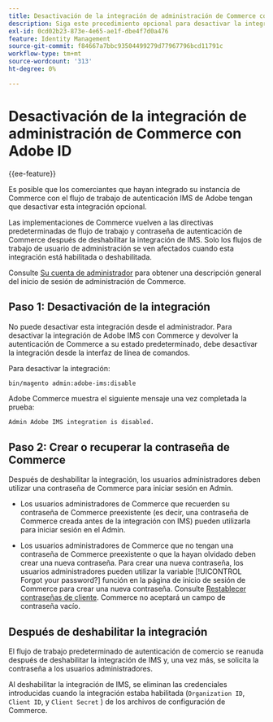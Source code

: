 ```yaml
---
title: Desactivación de la integración de administración de Commerce con Adobe ID
description: Siga este procedimiento opcional para desactivar la integración de Adobe Commerce Admin con Adobe IMS.
exl-id: 0cd02b23-873e-4e65-ae1f-dbe4f7d0a476
feature: Identity Management
source-git-commit: f84667a7bbc93504499279d77967796bcd11791c
workflow-type: tm+mt
source-wordcount: '313'
ht-degree: 0%

---
```


# Desactivación de la integración de administración de Commerce con Adobe ID

{{ee-feature}}

Es posible que los comerciantes que hayan integrado su instancia de Commerce con el flujo de trabajo de autenticación IMS de Adobe tengan que desactivar esta integración opcional.

Las implementaciones de Commerce vuelven a las directivas predeterminadas de flujo de trabajo y contraseña de autenticación de Commerce después de deshabilitar la integración de IMS. Solo los flujos de trabajo de usuario de administración se ven afectados cuando esta integración está habilitada o deshabilitada.

Consulte [Su cuenta de administrador](https://experienceleague.adobe.com/docs/commerce-admin/start/admin/admin-signin.html) para obtener una descripción general del inicio de sesión de administración de Commerce.

## Paso 1: Desactivación de la integración

No puede desactivar esta integración desde el administrador. Para desactivar la integración de Adobe IMS con Commerce y devolver la autenticación de Commerce a su estado predeterminado, debe desactivar la integración desde la interfaz de línea de comandos.

Para desactivar la integración:

```bash
bin/magento admin:adobe-ims:disable
```

Adobe Commerce muestra el siguiente mensaje una vez completada la prueba:

```terminal
Admin Adobe IMS integration is disabled.
```

## Paso 2: Crear o recuperar la contraseña de Commerce

Después de deshabilitar la integración, los usuarios administradores deben utilizar una contraseña de Commerce para iniciar sesión en Admin.

* Los usuarios administradores de Commerce que recuerden su contraseña de Commerce preexistente (es decir, una contraseña de Commerce creada antes de la integración con IMS) pueden utilizarla para iniciar sesión en el Admin.

* Los usuarios administradores de Commerce que no tengan una contraseña de Commerce preexistente o que la hayan olvidado deben crear una nueva contraseña. Para crear una nueva contraseña, los usuarios administradores pueden utilizar la variable [!UICONTROL Forgot your password?] función en la página de inicio de sesión de Commerce para crear una nueva contraseña. Consulte [Restablecer contraseñas de cliente](https://experienceleague.adobe.com/docs/commerce-admin/customers/customer-accounts/configure/password-reset.html). Commerce no aceptará un campo de contraseña vacío.

## Después de deshabilitar la integración

El flujo de trabajo predeterminado de autenticación de comercio se reanuda después de deshabilitar la integración de IMS y, una vez más, se solicita la contraseña a los usuarios administradores.

Al deshabilitar la integración de IMS, se eliminan las credenciales introducidas cuando la integración estaba habilitada (`Organization ID`, `Client ID`, y `Client Secret` ) de los archivos de configuración de Commerce.

